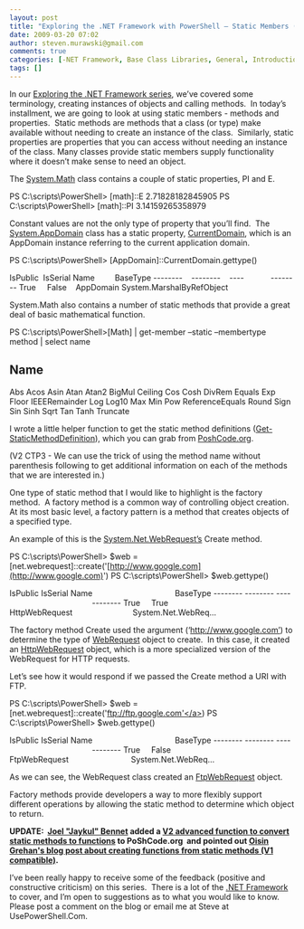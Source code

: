 ```yaml
---
layout: post
title: "Exploring the .NET Framework with PowerShell – Static Members (Part 4)"
date: 2009-03-20 07:02
author: steven.murawski@gmail.com
comments: true
categories: [-NET Framework, Base Class Libraries, General, Introduction, PowerShell]
tags: []
---
```



In our [Exploring the .NET Framework series](http://static.squarespace.com/static/50a13c5be4b039333cb95a3b/50acf4c0e4b0c945709cfb5c/50acf517e4b0c945709cff39/1353512215537/?format=original), we’ve covered some terminology, creating instances of objects and calling methods.  In today’s installment, we are going to look at using static members - methods and properties.  Static methods are methods that a class (or type) make available without needing to create an instance of the class.  Similarly, static properties are properties that you can access without needing an instance of the class.
Many classes provide static members supply functionality where it doesn’t make sense to need an object. 



The <a href="http://msdn.microsoft.com/en-us/library/system.math.aspx" target="_blank">System.Math</a> class contains a couple of static properties, PI and E. 



PS C:\scripts\PowerShell&gt; [math]::E
2.71828182845905
PS C:\scripts\PowerShell&gt; [math]::PI
3.14159265358979



Constant values are not the only type of property that you’ll find.  The <a href="http://msdn.microsoft.com/en-us/library/system.appdomain.aspx" target="_blank">System.AppDomain</a> class has a static property, <a href="http://msdn.microsoft.com/en-us/library/system.appdomain.currentdomain.aspx" target="_blank">CurrentDomain</a>, which is an AppDomain instance referring to the current application domain.



PS C:\scripts\PowerShell&gt; [AppDomain]::CurrentDomain.gettype()



IsPublic  IsSerial Name         BaseType
--------    --------    ----            --------
True     False    AppDomain System.MarshalByRefObject



System.Math also contains a number of static methods that provide a great deal of basic mathematical function.



PS C:\scripts\PowerShell&gt;[Math] | get-member –static –membertype method | select name



Name
----
Abs
Acos
Asin
Atan
Atan2
BigMul
Ceiling
Cos
Cosh
DivRem
Equals
Exp
Floor
IEEERemainder
Log
Log10
Max
Min
Pow
ReferenceEquals
Round
Sign
Sin
Sinh
Sqrt
Tan
Tanh
Truncate



I wrote a little helper function to get the static method definitions (<a href="http://poshcode.org/968" target="_blank">Get-StaticMethodDefinition</a>), which you can grab from <a href="http://poshcode.org/" target="_blank">PoshCode.org</a>.



(V2 CTP3 - We can use the trick of using the method name without parenthesis following to get additional information on each of the methods that we are interested in.)



One type of static method that I would like to highlight is the factory method.  A factory method is a common way of controlling object creation.  At its most basic level, a factory pattern is a method that creates objects of a specified type. 



An example of this is the <a href="http://msdn.microsoft.com/en-us/library/system.net.webrequest.aspx" target="_blank">System.Net.WebRequest’s</a> Create method.



PS C:\scripts\PowerShell&gt; $web = [net.webrequest]::create('[http://www.google.com](http://www.google.com)')
PS C:\scripts\PowerShell&gt; $web.gettype()



IsPublic IsSerial Name                                     BaseType
-------- -------- ----                                     --------
True     True     HttpWebRequest                           System.Net.WebReq...



The factory method Create used the argument (‘http://www.google.com’) to determine the type of <a href="http://msdn.microsoft.com/en-us/library/system.net.webrequest.aspx" target="_blank">WebRequest</a> object to create.  In this case, it created an <a href="http://msdn.microsoft.com/en-us/library/system.net.httpwebrequest.aspx" target="_blank">HttpWebRequest</a> object, which is a more specialized version of the WebRequest for HTTP requests. 



Let’s see how it would respond if we passed the Create method a URI with FTP.



PS C:\scripts\PowerShell&gt; $web = [net.webrequest]::create('<a href="ftp://ftp.google.com'">ftp://ftp.google.com'</a>)
PS C:\scripts\PowerShell&gt; $web.gettype()



IsPublic IsSerial Name                                     BaseType
-------- -------- ----                                     --------
True     False    FtpWebRequest                            System.Net.WebReq...



As we can see, the WebRequest class created an <a href="http://msdn.microsoft.com/en-us/library/system.net.ftpwebrequest.aspx" target="_blank">FtpWebRequest</a> object.



Factory methods provide developers a way to more flexibly support different operations by allowing the static method to determine which object to return.



**UPDATE:  <a href="http://huddledmasses.org/" target="_self">Joel "Jaykul" Bennet</a> added a <a href="http://poshcode.org/969" target="_blank">V2 advanced function to convert static methods to functions</a> to PoShCode.org  and pointed out <a href="http://www.nivot.org/2007/08/13/CreatingFunctionsFromANETClasssStaticMethods.aspx" target="_blank">Oisin Grehan's blog post about creating functions from static methods (V1 compatible)</a>.**



I’ve been really happy to receive some of the feedback (positive and constructive criticism) on this series.  There is a lot of the <a href="http://msdn.microsoft.com/en-us/netframework/default.aspx" target="_blank">.NET Framework</a> to cover, and I’m open to suggestions as to what you would like to know.  Please post a comment on the blog or email me at Steve at UsePowerShell.Com.

